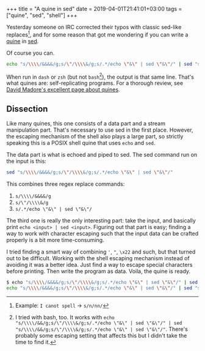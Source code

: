+++
title = "A quine in sed"
date = 2019-04-01T21:41:01+03:00
tags = ["quine", "sed", "shell"]
+++

Yesterday someone on IRC corrected their typos with classic sed-like replaces[^1], and for some reason that got me wondering if you can write a [quine](https://en.wikipedia.org/wiki/Quine_(computing)) in [sed](https://en.wikipedia.org/wiki/Sed).

Of course you can.
<!--more-->

```sh
echo "s/\\\\/&&&&/g;s/\"/\\\\&/g;s/.*/echo \"&\" | sed \"&\"/" | sed "s/\\\\/&&&&/g;s/\"/\\\\&/g;s/.*/echo \"&\" | sed \"&\"/"
```

When run in `dash` or `zsh` (but not `bash`[^2]), the output is that same line. That's what quines are: self-replicating programs. For a thorough review, see [David Madore's excellent page about quines](http://www.madore.org/~david/computers/quine.html).

## Dissection

Like many quines, this one consists of a data part and a stream manipulation part. That's necessary to use sed in the first place. However, the escaping mechanism of the shell also plays a large part, so strictly speaking this is a POSIX shell quine that uses `echo` and `sed`.

The data part is what is echoed and piped to sed. The sed command run on the input is this:

```sh
sed "s/\\\\/&&&&/g;s/\"/\\\\&/g;s/.*/echo \"&\" | sed \"&\"/"
```

This combines three regex replace commands:

1. `s/\\\\/&&&&/g`
2. `s/\"/\\\\&/g`
3. `s/.*/echo \"&\" | sed \"&\"/`

The third one is really the only interesting part: take the input, and basically print `echo <input> | sed <input>`. Figuring out that part is easy; finding a way to work with character escaping such that the input data can be crafted properly is a bit more time-consuming.

I tried finding a smart way of combining `'`, `"`, `\x22` and such, but that turned out to be difficult. Working with the shell escaping mechanism instead of avoiding it was a better idea. Just find a way to escape special characters before printing. Then write the program as data. Voila, the quine is ready.

```sh
$ echo "s/\\\\/&&&&/g;s/\"/\\\\&/g;s/.*/echo \"&\" | sed \"&\"/" | sed "s/\\\\/&&&&/g;s/\"/\\\\&/g;s/.*/echo \"&\" | sed \"&\"/"
echo "s/\\\\/&&&&/g;s/\"/\\\\&/g;s/.*/echo \"&\" | sed \"&\"/" | sed "s/\\\\/&&&&/g;s/\"/\\\\&/g;s/.*/echo \"&\" | sed \"&\"/"
```

[^1]: Example: `I canot spell` -> `s/n/nn/`
[^2]: I tried with bash, too. It works with `echo "s/\\\\/&&/g;s/\"/\\\\&/g;s/.*/echo \"&\" | sed \"&\"/" | sed "s/\\\\/&&/g;s/\"/\\\\&/g;s/.*/echo \"&\" | sed \"&\"/"`. There's probably some escaping setting that affects this but I didn't take the time to find it.
